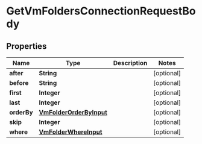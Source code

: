 

# GetVmFoldersConnectionRequestBody


## Properties

Name | Type | Description | Notes
------------ | ------------- | ------------- | -------------
**after** | **String** |  |  [optional]
**before** | **String** |  |  [optional]
**first** | **Integer** |  |  [optional]
**last** | **Integer** |  |  [optional]
**orderBy** | [**VmFolderOrderByInput**](VmFolderOrderByInput.md) |  |  [optional]
**skip** | **Integer** |  |  [optional]
**where** | [**VmFolderWhereInput**](VmFolderWhereInput.md) |  |  [optional]



